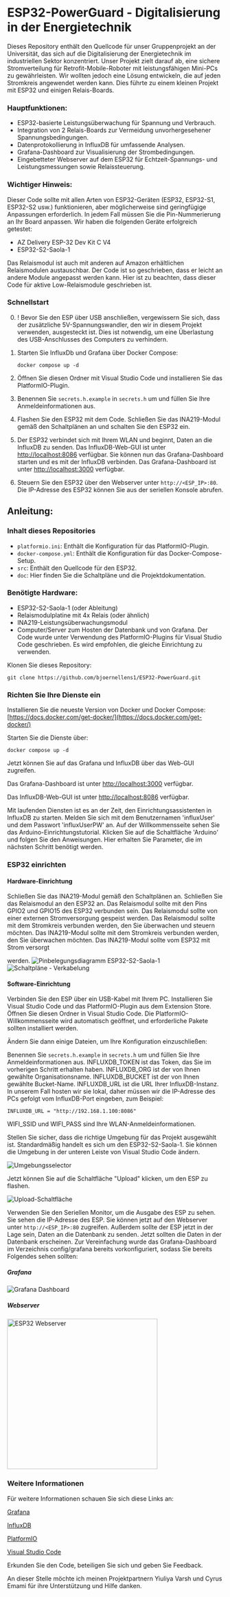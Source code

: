 # ESP32-PowerGuard - Digitalisierung in der Energietechnik

Dieses Repository enthält den Quellcode für unser Gruppenprojekt an der Universität, das sich auf die Digitalisierung der Energietechnik im industriellen Sektor konzentriert. Unser Projekt zielt darauf ab, eine sichere Stromverteilung für Retrofit-Mobile-Roboter mit leistungsfähigen Mini-PCs zu gewährleisten. Wir wollten jedoch eine Lösung entwickeln, die auf jeden Stromkreis angewendet werden kann. Dies führte zu einem kleinen Projekt mit ESP32 und einigen Relais-Boards.

### Hauptfunktionen:

- ESP32-basierte Leistungsüberwachung für Spannung und Verbrauch.
- Integration von 2 Relais-Boards zur Vermeidung unvorhergesehener Spannungsbedingungen.
- Datenprotokollierung in InfluxDB für umfassende Analysen.
- Grafana-Dashboard zur Visualisierung der Strombedingungen.
- Eingebetteter Webserver auf dem ESP32 für Echtzeit-Spannungs- und Leistungsmessungen sowie Relaissteuerung.

### Wichtiger Hinweis:
Dieser Code sollte mit allen Arten von ESP32-Geräten (ESP32, ESP32-S1, ESP32-S2 usw.) funktionieren, aber möglicherweise sind geringfügige Anpassungen erforderlich. In jedem Fall müssen Sie die Pin-Nummerierung an Ihr Board anpassen.
Wir haben die folgenden Geräte erfolgreich getestet:
- AZ Delivery ESP-32 Dev Kit C V4
- ESP32-S2-Saola-1

Das Relaismodul ist auch mit anderen auf Amazon erhältlichen Relaismodulen austauschbar. Der Code ist so geschrieben, dass er leicht an andere Module angepasst werden kann. Hier ist zu beachten, dass dieser Code für aktive Low-Relaismodule geschrieben ist.

### Schnellstart
0. ! Bevor Sie den ESP über USB anschließen, vergewissern Sie sich, dass der zusätzliche 5V-Spannungswandler, den wir in diesem Projekt verwenden, ausgesteckt ist. Dies ist notwendig, um eine Überlastung des USB-Anschlusses des Computers zu verhindern.
1. Starten Sie InfluxDb und Grafana über Docker Compose:

    ```shell
    docker compose up -d
    ```

2. Öffnen Sie diesen Ordner mit Visual Studio Code und installieren Sie das PlatformIO-Plugin.
3. Benennen Sie `secrets.h.example` in `secrets.h` um und füllen Sie Ihre Anmeldeinformationen aus.
4. Flashen Sie den ESP32 mit dem Code. Schließen Sie das INA219-Modul gemäß den Schaltplänen an und schalten Sie den ESP32 ein.
5. Der ESP32 verbindet sich mit Ihrem WLAN und beginnt, Daten an die InfluxDB zu senden. Das InfluxDB-Web-GUI ist unter [http://localhost:8086](http://localhost:8086) verfügbar. Sie können nun das Grafana-Dashboard starten und es mit der InfluxDB verbinden. Das Grafana-Dashboard ist unter [http://localhost:3000](http://localhost:3000) verfügbar.
6. Steuern Sie den ESP32 über den Webserver unter `http://<ESP_IP>:80`.
   Die IP-Adresse des ESP32 können Sie aus der seriellen Konsole abrufen.

## Anleitung:
### Inhalt dieses Repositories
- `platformio.ini`: Enthält die Konfiguration für das PlatformIO-Plugin.
- `docker-compose.yml`: Enthält die Konfiguration für das Docker-Compose-Setup.
- `src`: Enthält den Quellcode für den ESP32.
- `doc`: Hier finden Sie die Schaltpläne und die Projektdokumentation.

### Benötigte Hardware:
- ESP32-S2-Saola-1 (oder Ableitung)
- Relaismodulplatine mit 4x Relais (oder ähnlich)
- INA219-Leistungsüberwachungsmodul
- Computer/Server zum Hosten der Datenbank und von Grafana.
Der Code wurde unter Verwendung des PlatformIO-Plugins für Visual Studio Code geschrieben. Es wird empfohlen, die gleiche Einrichtung zu verwenden.

Klonen Sie dieses Repository:
```shell
git clone https://github.com/bjoernellens1/ESP32-PowerGuard.git
```

### Richten Sie Ihre Dienste ein
Installieren Sie die neueste Version von Docker und Docker Compose:
    [https://docs.docker.com/get-docker/](https://docs.docker.com/get-docker/)

Starten Sie die Dienste über:
```shell
docker compose up -d
```

Jetzt können Sie auf das Grafana und InfluxDB über das Web-GUI zugreifen.

Das Grafana-Dashboard ist unter [http://localhost:3000](http://localhost:3000) verfügbar.

Das InfluxDB-Web-GUI ist unter [http://localhost:8086](http://localhost:8086) verfügbar.

Mit laufenden Diensten ist es an der Zeit, den Einrichtungsassistenten in InfluxDB zu starten. Melden Sie sich mit dem Benutzernamen 'influxUser' und dem Passwort 'influxUserPW' an.
Auf der Willkommensseite sehen Sie das Arduino-Einrichtungstutorial. Klicken Sie auf die Schaltfläche 'Arduino' und folgen Sie den Anweisungen. Hier erhalten Sie Parameter, die im nächsten Schritt benötigt werden.

### ESP32 einrichten
#### Hardware-Einrichtung
Schließen Sie das INA219-Modul gemäß den Schaltplänen an. 
Schließen Sie das Relaismodul an den ESP32 an. Das Relaismodul sollte mit den Pins GPIO2 und GPIO15 des ESP32 verbunden sein. Das Relaismodul sollte von einer externen Stromversorgung gespeist werden. Das Relaismodul sollte mit dem Stromkreis verbunden werden, den Sie überwachen und steuern möchten. Das INA219-Modul sollte mit dem Stromkreis verbunden werden, den Sie überwachen möchten. Das INA219-Modul sollte vom ESP32 mit Strom versorgt

 werden.
![Pinbelegungsdiagramm ESP32-S2-Saola-1](https://docs.espressif.com/projects/esp-idf/en/stable/esp32s2/_images/esp32-s2_saola1-pinout.jpg)
![Schaltpläne - Verkabelung](resources/wiring.png)


#### Software-Einrichtung
Verbinden Sie den ESP über ein USB-Kabel mit Ihrem PC. Installieren Sie Visual Studio Code und das PlatformIO-Plugin aus dem Extension Store.
Öffnen Sie diesen Ordner in Visual Studio Code. Die PlatformIO-Willkommensseite wird automatisch geöffnet, und erforderliche Pakete sollten installiert werden.

Ändern Sie dann einige Dateien, um Ihre Konfiguration einzuschließen:

Benennen Sie `secrets.h.example` in `secrets.h` um und füllen Sie Ihre Anmeldeinformationen aus. INFLUXDB_TOKEN ist das Token, das Sie im vorherigen Schritt erhalten haben. INFLUXDB_ORG ist der von Ihnen gewählte Organisationsname. INFLUXDB_BUCKET ist der von Ihnen gewählte Bucket-Name. INFLUXDB_URL ist die URL Ihrer InfluxDB-Instanz. In unserem Fall hosten wir sie lokal, daher müssen wir die IP-Adresse des PCs gefolgt vom InfluxDB-Port eingeben, zum Beispiel:

```
INFLUXDB_URL = "http://192.168.1.100:8086"
```

 WIFI_SSID und WIFI_PASS sind Ihre WLAN-Anmeldeinformationen.

Stellen Sie sicher, dass die richtige Umgebung für das Projekt ausgewählt ist. Standardmäßig handelt es sich um den ESP32-S2-Saola-1. Sie können die Umgebung in der unteren Leiste von Visual Studio Code ändern.

![Umgebungsselector](resources/environment.png)
 

Jetzt können Sie auf die Schaltfläche "Upload" klicken, um den ESP zu flashen.

![Upload-Schaltfläche](resources/upload.png)

Verwenden Sie den Seriellen Monitor, um die Ausgabe des ESP zu sehen. Sie sehen die IP-Adresse des ESP. Sie können jetzt auf den Webserver unter `http://<ESP_IP>:80` zugreifen.
Außerdem sollte der ESP jetzt in der Lage sein, Daten an die Datenbank zu senden. Jetzt sollten die Daten in der Datenbank erscheinen. Zur Vereinfachung wurde das Grafana-Dashboard im Verzeichnis config/grafana bereits vorkonfiguriert, sodass Sie bereits Folgendes sehen sollten:

##### Grafana
![Grafana Dashboard](resources/dashboard.png)

##### Webserver
<img src="resources/webserver.png" alt="ESP32 Webserver" title="ESP32 Webserver" width="350" />

### Weitere Informationen
Für weitere Informationen schauen Sie sich diese Links an:

[Grafana](https://grafana.com/)

[InfluxDB](https://www.influxdata.com/)

[PlatformIO](https://platformio.org/)

[Visual Studio Code](https://code.visualstudio.com/)


Erkunden Sie den Code, beteiligen Sie sich und geben Sie Feedback.

An dieser Stelle möchte ich meinen Projektpartnern Yiuliya Varsh und Cyrus Emami für ihre Unterstützung und Hilfe danken.